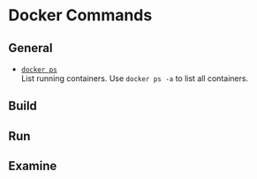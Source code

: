 # Docker Commands

## General

 - [`docker ps`](https://docs.docker.com/engine/reference/commandline/ps/)  
   List running containers. Use `docker ps -a` to list all containers.

## Build


## Run


## Examine
